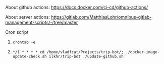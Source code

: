 About github actions: https://docs.docker.com/ci-cd/github-actions/

About server actions: https://gitlab.com/MatthiasLohr/omnibus-gitlab-management-scripts/-/tree/master

Cron script

1. `crontab -e`

2. `*/1 * * * * cd /home/vladfcat/Projects/trip-bot/; ./docker-image-update-check.sh ilkhr/trip-bot ./update-github.sh`